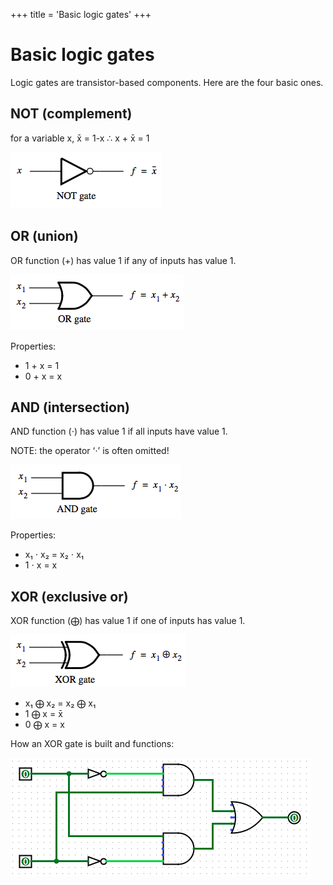 +++
title = 'Basic logic gates'
+++
# Basic logic gates
Logic gates are transistor-based components. Here are the four basic ones.

## NOT (complement)

for a variable x,
x̄ = 1-x
∴ x + x̄ = 1

![screenshot.png](screenshot-28.png)

## OR (union)
OR function (+) has value 1 if any of inputs has value 1.

![screenshot.png](screenshot-26.png)

Properties:
- 1 + x = 1
- 0 + x = x

## AND (intersection)
AND function (⋅) has value 1 if all inputs have value 1.

NOTE: the operator ‘⋅’ is often omitted!

![screenshot.png](screenshot-29.png)

Properties:
- x₁ ⋅ x₂ = x₂ ⋅ x₁
- 1 ⋅ x = x

## XOR (exclusive or)
XOR function (⨁) has value 1 if one of inputs has value 1.

![screenshot.png](screenshot-27.png)

- x₁ ⨁ x₂ = x₂ ⨁ x₁
- 1 ⨁ x = x̄
- 0 ⨁ x = x

How an XOR gate is built and functions:

![circuit.gif](circuit.gif)
